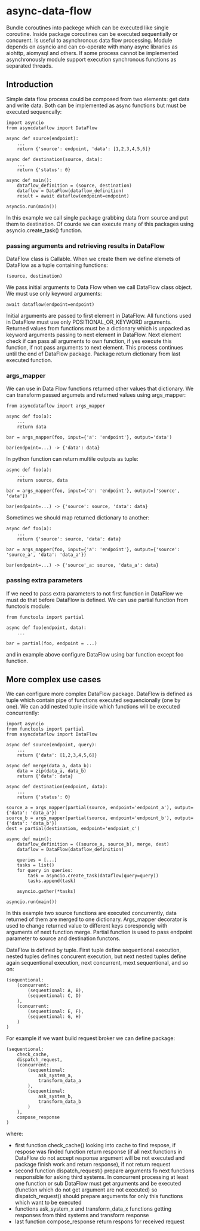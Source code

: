 # async-data-flow
Bundle coroutines into packege which can be executed like single coroutine. Inside package coroutines can be executed sequentially or concurent. Is useful to asynchronous data flow processing. Module depends on asyncio and can co-operate with many async libraries as aiohttp, aiomysql and others. If some process cannot be implemented asynchronously module support execution synchronous functions as separated threads. 

## Introduction
Simple data flow process could be composed from two elements: get data and write data. Both can be implemented as async functions but must be executed sequencally:

    import asyncio
    from asyncdataflow import DataFlow

    async def source(endpoint):
        ...
        return {'source': endpoint, 'data': [1,2,3,4,5,6]}

    async def destination(source, data):
        ...
        return {'status': 0}

    async def main():
        dataflow_definition = (source, destination)
        dataflow = DataFlow(dataflow_definition)
        result = await dataflow(endpoint=endpoint)

    asyncio.run(main())

In this example we call single package grabbing data from source and put them to destination. Of courde we can execute many of this packages using asyncio.create_task() function.

### passing arguments and retrieving results in DataFlow

DataFlow class is Callable. When we create them we define elemets of DataFlow as a tuple containing functions:

    (source, destination)

We pass initial arguments to Data Flow when we call DataFlow class object. We must use only keyword arguments:

    await dataflow(endpoint=endpoint) 
    
Initial arguments are passed to first element in DataFlow. All functions used in DataFlow must use only POSITIONAL_OR_KEYWORD arguments. Returned values from functions must be a dictionary which is unpacked as keyword arguments passing to next element in DataFlow. Next element check if can pass all arguments to own function, if yes execute this function, if not pass arguments to next element. This process continues until the end of DataFlow package. Package return dictionary from last executed function.

### args_mapper

We can use in Data Flow functions returned other values that dictionary. We can transform passed argumets and returned values using args_mapper:

    from asyncdataflow import args_mapper

    async def foo(a):
        ...
        return data

    bar = args_mapper(foo, input={'a': 'endpoint'}, output='data')  

    bar(endpoint=...) -> {'data': data}

In python function can return multile outputs as tuple:

    async def foo(a):
        ...
        return source, data

    bar = args_mapper(foo, input={'a': 'endpoint'}, output=['source', 'data'])  

    bar(endpoint=...) -> {'source': source, 'data': data}

Sometimes we should map returned dictionary to another:

    async def foo(a):
        ...
        return {'source': source, 'data': data}

    bar = args_mapper(foo, input={'a': 'endpoint'}, output={'source': 'source_a', 'data': 'data_a'})  

    bar(endpoint=...) -> {'source'_a: source, 'data_a': data}

### passing extra parameters

If we need to pass extra parameters to not first function in DataFlow we must do that before DataFlow is defined. We can use partial function from functools module:

    from functools import partial

    async def foo(endpoint, data):
        ...

    bar = partial(foo, endpoint = ...)

and in example above configure DataFlow using bar function except foo function. 

## More complex use cases

We can configure more complex DataFlow package. DataFlow is defined as tuple which contain pipe of functions executed sequencionally (one by one). We can add nested tuple inside which functions will be executed concurrently:

    import asyncio
    from functools import partial
    from asyncdataflow import DataFlow

    async def source(endpoint, query):
        ...
        return {'data': [1,2,3,4,5,6]}

    async def merge(data_a, data_b):
        data = zip(data_a, data_b)
        return {'data': data}

    async def destination(endpoint, data):
        ...
        return {'status': 0}

    source_a = args_mapper(partial(source, endpoint='endpoint_a'), output={'data': 'data_a'})  
    source_b = args_mapper(partial(source, endpoint='endpoint_b'), output={'data': 'data_b'})  
    dest = partial(destinatiom, endpoint='endpoint_c')

    async def main():
        dataflow_definition = ((source_a, source_b), merge, dest)
        dataflow = DataFlow(dataflow_definition)

        queries = [...]
        tasks = list()
        for query in queries:
            task = asyncio.create_task(dataflow(query=query))
            tasks.append(task)

        asyncio.gather(*tasks)

    asyncio.run(main())

In this example two source functions are executed concurrently, data returned of them are merged to one dictionary. Args_mapper decorator is used to change returned value to different keys corespondig with arguments of next function merge. Partial function is used to pass endpoint parameter to source and destination functons.

DataFlow is defined by tuple. First tuple define sequentional execution, nested tuples defines concurent execution, but next nested tuples define again sequentional execution, next concurrent, mext sequentional, and so on:

    (sequentional: 
        (concurrent: 
            (sequentional: A, B), 
            (sequentional: C, D)
        ), 
        (concurrent: 
            (sequentional: E, F), 
            (sequentional: G, H)
        )
    )

For example if we want build request broker we can define package:

    (sequentional: 
        check_cache,
        dispatch_request,
        (concurrent: 
            (sequentional: 
                ask_system_a,
                transform_data_a
            ), 
            (sequentional: 
                ask_system_b,
                transform_data_b
            )
        ), 
        compose_response
    )

where:
- first function check_cache() looking into cache to find respose, if respose was finded function return response (if all next functions in DataFlow do not accept response argument will be not executed and package finish work and return response), if not return request
- second function dispatch_request() prepare arguments fo next functions responsible for asking third systems. In concurrent processing at least one function or sub DataFlow must get arguments and be executed (function which do not get argument are not executed) so dispatch_request() should prepare arguments for only this functions which want to be executed
- functions ask_system_x and transform_data_x functions getting responses from third systems and transform response
- last function compose_response return respons for received request


